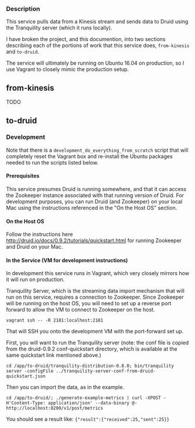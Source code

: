 ### Description

This service pulls data from a Kinesis stream and sends data to Druid using
the Tranquility server (which it runs locally).

I have broken the project, and this documention, into two sections describing
each of the portions of work that this service does, `from-kinesis` and
`to-druid`.

The service will ultimately be running on Ubuntu 16.04 on production, so I use
Vagrant to closely mimic the production setup.

## from-kinesis

TODO

## to-druid

### Development

Note that there is a `development_do_everything_from_scratch` script that will
completely reset the Vagrant box and re-install the Ubuntu packages needed to
run the scripts listed below.

#### Prerequisites

This service presumes Druid is running somewhere, and that it can access the
Zookeeper instance associated with that running version of Druid.  For
development purposes, you can run Druid (and Zookeeper) on your local Mac using
the instructions referenced in the "On the Host OS" section.

#### On the Host OS

Follow the instructions here
http://druid.io/docs/0.9.2/tutorials/quickstart.html for running Zookeeper and
Druid on your Mac.

#### In the Service (VM for development instructions)

In development this service runs in Vagrant, which very closely mirrors how it
will run on production.

Tranquility Server, which is the streaming data import mechanism that will run
on this service, requires a connection to Zookeeper.  Since Zookeeper will be
running on the host OS, you will need to set up a reverse port forward to allow
the VM to connect to Zookeeper on the host.

    vagrant ssh -- -R 2181:localhost:2181

That will SSH you onto the development VM with the port-forward set up.

First, you will want to run the Tranquility server (note: the conf file is
copied from the druid-0.9.2 conf-quickstart directory, which is available at
the same quickstart link mentioned above.)

    cd /app/to-druid/tranquility-distribution-0.8.0; bin/tranquility server -configFile ../tranquility-server-conf-from-druid-quickstart.json

Then you can import the data, as in the example.

    cd /app/to-druid/; ./generate-example-metrics | curl -XPOST -H'Content-Type: application/json' --data-binary @- http://localhost:8200/v1/post/metrics

You should see a result like: `{"result":{"received":25,"sent":25}}`
